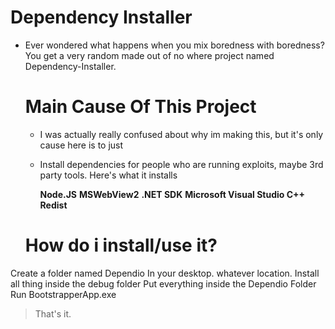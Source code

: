 # Dependency Installer

- Ever wondered what happens when you mix boredness with boredness? You get a very random made out of no where project named Dependency-Installer.


  # Main Cause Of This Project

   - I was actually really confused about why im making this, but it's only cause here is to just
 
   - Install dependencies for people who are running exploits, maybe 3rd party tools. Here's what it installs
 
     **Node.JS**
     **MSWebView2**
     **.NET SDK**
     **Microsoft Visual Studio C++ Redist**

  # How do i install/use it?
    
 Create a folder named Dependio In your desktop. whatever location.
 Install all thing inside the debug folder
 Put everything inside the Dependio Folder
 Run BootstrapperApp.exe

> That's it.
     
